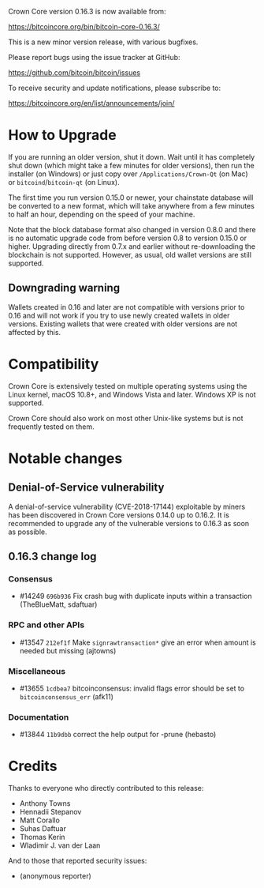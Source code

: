Crown Core version 0.16.3 is now available from:

  <https://bitcoincore.org/bin/bitcoin-core-0.16.3/>

This is a new minor version release, with various bugfixes.

Please report bugs using the issue tracker at GitHub:

  <https://github.com/bitcoin/bitcoin/issues>

To receive security and update notifications, please subscribe to:

  <https://bitcoincore.org/en/list/announcements/join/>

How to Upgrade
==============

If you are running an older version, shut it down. Wait until it has completely
shut down (which might take a few minutes for older versions), then run the
installer (on Windows) or just copy over `/Applications/Crown-Qt` (on Mac)
or `bitcoind`/`bitcoin-qt` (on Linux).

The first time you run version 0.15.0 or newer, your chainstate database will be converted to a
new format, which will take anywhere from a few minutes to half an hour,
depending on the speed of your machine.

Note that the block database format also changed in version 0.8.0 and there is no
automatic upgrade code from before version 0.8 to version 0.15.0 or higher. Upgrading
directly from 0.7.x and earlier without re-downloading the blockchain is not supported.
However, as usual, old wallet versions are still supported.

Downgrading warning
-------------------

Wallets created in 0.16 and later are not compatible with versions prior to 0.16
and will not work if you try to use newly created wallets in older versions. Existing
wallets that were created with older versions are not affected by this.

Compatibility
==============

Crown Core is extensively tested on multiple operating systems using
the Linux kernel, macOS 10.8+, and Windows Vista and later. Windows XP is not supported.

Crown Core should also work on most other Unix-like systems but is not
frequently tested on them.

Notable changes
===============

Denial-of-Service vulnerability
-------------------------------

A denial-of-service vulnerability (CVE-2018-17144) exploitable by miners has
been discovered in Crown Core versions 0.14.0 up to 0.16.2. It is recommended
to upgrade any of the vulnerable versions to 0.16.3 as soon as possible.

0.16.3 change log
------------------

### Consensus
- #14249 `696b936` Fix crash bug with duplicate inputs within a transaction (TheBlueMatt, sdaftuar)

### RPC and other APIs
- #13547 `212ef1f` Make `signrawtransaction*` give an error when amount is needed but missing (ajtowns)

### Miscellaneous
- #13655 `1cdbea7` bitcoinconsensus: invalid flags error should be set to `bitcoinconsensus_err` (afk11)

### Documentation
- #13844 `11b9dbb` correct the help output for -prune (hebasto)

Credits
=======

Thanks to everyone who directly contributed to this release:

- Anthony Towns
- Hennadii Stepanov
- Matt Corallo
- Suhas Daftuar
- Thomas Kerin
- Wladimir J. van der Laan

And to those that reported security issues:

- (anonymous reporter)

